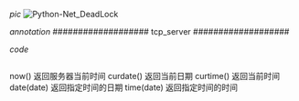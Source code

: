 _pic_
![Python-Net_DeadLock](http://localhost:9710/blog/Python/Python-Net_DeadLock.png)

_annotation_
\################### tcp_server ###################

_code_

```py

```

now() 返回服务器当前时间
curdate() 返回当前日期
curtime() 返回当前时间
date(date) 返回指定时间的日期
time(date) 返回指定时间的时间
